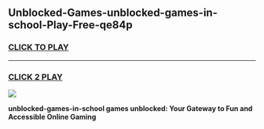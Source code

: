 
## Unblocked-Games-unblocked-games-in-school-Play-Free-qe84p
<h3>
<a href="https://premium76.site?title=unblocked-games-in-school&ref=10A">CLICK TO PLAY</a></h3>
<hr>

<h3>
<a href="https://premium76.site?title=unblocked-games-in-school&ref=10A">CLICK 2 PLAY</a>
  
</h3>

<a href="https://premium76.site?title=unblocked-games-in-school&ref=10A"><img src="https://clearcache.store/games.png"></a>


**unblocked-games-in-school games unblocked: Your Gateway to Fun and Accessible Online Gaming**
